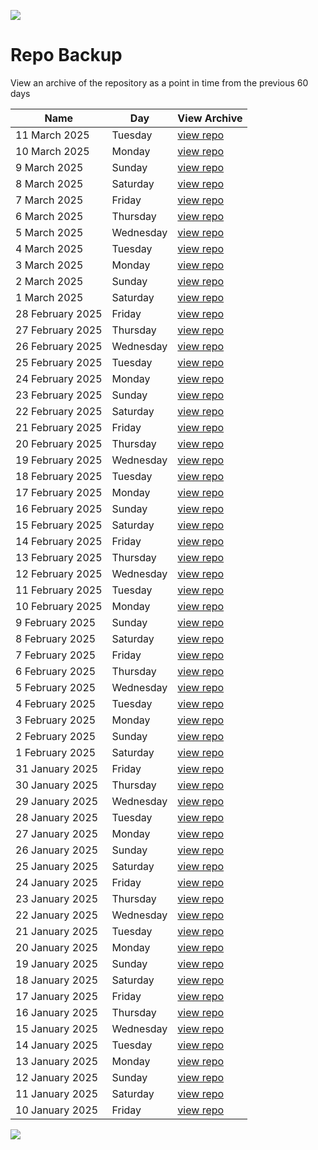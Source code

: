 ![](../../reports/img/header.jpg)

# Repo Backup

View an archive of the repository as a point in time from the previous 60 days


| Name                 | Day         |View Archive              |
| -------------------- |-------------|-------------------------|
| 11 March 2025    | Tuesday    | [view repo](https://github.com/Peter-Piek/PUBLIC-Subscription-Backup/tree/HEAD@%7B2025-3-11%7D)    |
| 10 March 2025    | Monday    | [view repo](https://github.com/Peter-Piek/PUBLIC-Subscription-Backup/tree/HEAD@%7B2025-3-10%7D)    |
| 9 March 2025    | Sunday    | [view repo](https://github.com/Peter-Piek/PUBLIC-Subscription-Backup/tree/HEAD@%7B2025-3-9%7D)    |
| 8 March 2025    | Saturday    | [view repo](https://github.com/Peter-Piek/PUBLIC-Subscription-Backup/tree/HEAD@%7B2025-3-8%7D)    |
| 7 March 2025    | Friday    | [view repo](https://github.com/Peter-Piek/PUBLIC-Subscription-Backup/tree/HEAD@%7B2025-3-7%7D)    |
| 6 March 2025    | Thursday    | [view repo](https://github.com/Peter-Piek/PUBLIC-Subscription-Backup/tree/HEAD@%7B2025-3-6%7D)    |
| 5 March 2025    | Wednesday    | [view repo](https://github.com/Peter-Piek/PUBLIC-Subscription-Backup/tree/HEAD@%7B2025-3-5%7D)    |
| 4 March 2025    | Tuesday    | [view repo](https://github.com/Peter-Piek/PUBLIC-Subscription-Backup/tree/HEAD@%7B2025-3-4%7D)    |
| 3 March 2025    | Monday    | [view repo](https://github.com/Peter-Piek/PUBLIC-Subscription-Backup/tree/HEAD@%7B2025-3-3%7D)    |
| 2 March 2025    | Sunday    | [view repo](https://github.com/Peter-Piek/PUBLIC-Subscription-Backup/tree/HEAD@%7B2025-3-2%7D)    |
| 1 March 2025    | Saturday    | [view repo](https://github.com/Peter-Piek/PUBLIC-Subscription-Backup/tree/HEAD@%7B2025-3-1%7D)    |
| 28 February 2025    | Friday    | [view repo](https://github.com/Peter-Piek/PUBLIC-Subscription-Backup/tree/HEAD@%7B2025-2-28%7D)    |
| 27 February 2025    | Thursday    | [view repo](https://github.com/Peter-Piek/PUBLIC-Subscription-Backup/tree/HEAD@%7B2025-2-27%7D)    |
| 26 February 2025    | Wednesday    | [view repo](https://github.com/Peter-Piek/PUBLIC-Subscription-Backup/tree/HEAD@%7B2025-2-26%7D)    |
| 25 February 2025    | Tuesday    | [view repo](https://github.com/Peter-Piek/PUBLIC-Subscription-Backup/tree/HEAD@%7B2025-2-25%7D)    |
| 24 February 2025    | Monday    | [view repo](https://github.com/Peter-Piek/PUBLIC-Subscription-Backup/tree/HEAD@%7B2025-2-24%7D)    |
| 23 February 2025    | Sunday    | [view repo](https://github.com/Peter-Piek/PUBLIC-Subscription-Backup/tree/HEAD@%7B2025-2-23%7D)    |
| 22 February 2025    | Saturday    | [view repo](https://github.com/Peter-Piek/PUBLIC-Subscription-Backup/tree/HEAD@%7B2025-2-22%7D)    |
| 21 February 2025    | Friday    | [view repo](https://github.com/Peter-Piek/PUBLIC-Subscription-Backup/tree/HEAD@%7B2025-2-21%7D)    |
| 20 February 2025    | Thursday    | [view repo](https://github.com/Peter-Piek/PUBLIC-Subscription-Backup/tree/HEAD@%7B2025-2-20%7D)    |
| 19 February 2025    | Wednesday    | [view repo](https://github.com/Peter-Piek/PUBLIC-Subscription-Backup/tree/HEAD@%7B2025-2-19%7D)    |
| 18 February 2025    | Tuesday    | [view repo](https://github.com/Peter-Piek/PUBLIC-Subscription-Backup/tree/HEAD@%7B2025-2-18%7D)    |
| 17 February 2025    | Monday    | [view repo](https://github.com/Peter-Piek/PUBLIC-Subscription-Backup/tree/HEAD@%7B2025-2-17%7D)    |
| 16 February 2025    | Sunday    | [view repo](https://github.com/Peter-Piek/PUBLIC-Subscription-Backup/tree/HEAD@%7B2025-2-16%7D)    |
| 15 February 2025    | Saturday    | [view repo](https://github.com/Peter-Piek/PUBLIC-Subscription-Backup/tree/HEAD@%7B2025-2-15%7D)    |
| 14 February 2025    | Friday    | [view repo](https://github.com/Peter-Piek/PUBLIC-Subscription-Backup/tree/HEAD@%7B2025-2-14%7D)    |
| 13 February 2025    | Thursday    | [view repo](https://github.com/Peter-Piek/PUBLIC-Subscription-Backup/tree/HEAD@%7B2025-2-13%7D)    |
| 12 February 2025    | Wednesday    | [view repo](https://github.com/Peter-Piek/PUBLIC-Subscription-Backup/tree/HEAD@%7B2025-2-12%7D)    |
| 11 February 2025    | Tuesday    | [view repo](https://github.com/Peter-Piek/PUBLIC-Subscription-Backup/tree/HEAD@%7B2025-2-11%7D)    |
| 10 February 2025    | Monday    | [view repo](https://github.com/Peter-Piek/PUBLIC-Subscription-Backup/tree/HEAD@%7B2025-2-10%7D)    |
| 9 February 2025    | Sunday    | [view repo](https://github.com/Peter-Piek/PUBLIC-Subscription-Backup/tree/HEAD@%7B2025-2-9%7D)    |
| 8 February 2025    | Saturday    | [view repo](https://github.com/Peter-Piek/PUBLIC-Subscription-Backup/tree/HEAD@%7B2025-2-8%7D)    |
| 7 February 2025    | Friday    | [view repo](https://github.com/Peter-Piek/PUBLIC-Subscription-Backup/tree/HEAD@%7B2025-2-7%7D)    |
| 6 February 2025    | Thursday    | [view repo](https://github.com/Peter-Piek/PUBLIC-Subscription-Backup/tree/HEAD@%7B2025-2-6%7D)    |
| 5 February 2025    | Wednesday    | [view repo](https://github.com/Peter-Piek/PUBLIC-Subscription-Backup/tree/HEAD@%7B2025-2-5%7D)    |
| 4 February 2025    | Tuesday    | [view repo](https://github.com/Peter-Piek/PUBLIC-Subscription-Backup/tree/HEAD@%7B2025-2-4%7D)    |
| 3 February 2025    | Monday    | [view repo](https://github.com/Peter-Piek/PUBLIC-Subscription-Backup/tree/HEAD@%7B2025-2-3%7D)    |
| 2 February 2025    | Sunday    | [view repo](https://github.com/Peter-Piek/PUBLIC-Subscription-Backup/tree/HEAD@%7B2025-2-2%7D)    |
| 1 February 2025    | Saturday    | [view repo](https://github.com/Peter-Piek/PUBLIC-Subscription-Backup/tree/HEAD@%7B2025-2-1%7D)    |
| 31 January 2025    | Friday    | [view repo](https://github.com/Peter-Piek/PUBLIC-Subscription-Backup/tree/HEAD@%7B2025-1-31%7D)    |
| 30 January 2025    | Thursday    | [view repo](https://github.com/Peter-Piek/PUBLIC-Subscription-Backup/tree/HEAD@%7B2025-1-30%7D)    |
| 29 January 2025    | Wednesday    | [view repo](https://github.com/Peter-Piek/PUBLIC-Subscription-Backup/tree/HEAD@%7B2025-1-29%7D)    |
| 28 January 2025    | Tuesday    | [view repo](https://github.com/Peter-Piek/PUBLIC-Subscription-Backup/tree/HEAD@%7B2025-1-28%7D)    |
| 27 January 2025    | Monday    | [view repo](https://github.com/Peter-Piek/PUBLIC-Subscription-Backup/tree/HEAD@%7B2025-1-27%7D)    |
| 26 January 2025    | Sunday    | [view repo](https://github.com/Peter-Piek/PUBLIC-Subscription-Backup/tree/HEAD@%7B2025-1-26%7D)    |
| 25 January 2025    | Saturday    | [view repo](https://github.com/Peter-Piek/PUBLIC-Subscription-Backup/tree/HEAD@%7B2025-1-25%7D)    |
| 24 January 2025    | Friday    | [view repo](https://github.com/Peter-Piek/PUBLIC-Subscription-Backup/tree/HEAD@%7B2025-1-24%7D)    |
| 23 January 2025    | Thursday    | [view repo](https://github.com/Peter-Piek/PUBLIC-Subscription-Backup/tree/HEAD@%7B2025-1-23%7D)    |
| 22 January 2025    | Wednesday    | [view repo](https://github.com/Peter-Piek/PUBLIC-Subscription-Backup/tree/HEAD@%7B2025-1-22%7D)    |
| 21 January 2025    | Tuesday    | [view repo](https://github.com/Peter-Piek/PUBLIC-Subscription-Backup/tree/HEAD@%7B2025-1-21%7D)    |
| 20 January 2025    | Monday    | [view repo](https://github.com/Peter-Piek/PUBLIC-Subscription-Backup/tree/HEAD@%7B2025-1-20%7D)    |
| 19 January 2025    | Sunday    | [view repo](https://github.com/Peter-Piek/PUBLIC-Subscription-Backup/tree/HEAD@%7B2025-1-19%7D)    |
| 18 January 2025    | Saturday    | [view repo](https://github.com/Peter-Piek/PUBLIC-Subscription-Backup/tree/HEAD@%7B2025-1-18%7D)    |
| 17 January 2025    | Friday    | [view repo](https://github.com/Peter-Piek/PUBLIC-Subscription-Backup/tree/HEAD@%7B2025-1-17%7D)    |
| 16 January 2025    | Thursday    | [view repo](https://github.com/Peter-Piek/PUBLIC-Subscription-Backup/tree/HEAD@%7B2025-1-16%7D)    |
| 15 January 2025    | Wednesday    | [view repo](https://github.com/Peter-Piek/PUBLIC-Subscription-Backup/tree/HEAD@%7B2025-1-15%7D)    |
| 14 January 2025    | Tuesday    | [view repo](https://github.com/Peter-Piek/PUBLIC-Subscription-Backup/tree/HEAD@%7B2025-1-14%7D)    |
| 13 January 2025    | Monday    | [view repo](https://github.com/Peter-Piek/PUBLIC-Subscription-Backup/tree/HEAD@%7B2025-1-13%7D)    |
| 12 January 2025    | Sunday    | [view repo](https://github.com/Peter-Piek/PUBLIC-Subscription-Backup/tree/HEAD@%7B2025-1-12%7D)    |
| 11 January 2025    | Saturday    | [view repo](https://github.com/Peter-Piek/PUBLIC-Subscription-Backup/tree/HEAD@%7B2025-1-11%7D)    |
| 10 January 2025    | Friday    | [view repo](https://github.com/Peter-Piek/PUBLIC-Subscription-Backup/tree/HEAD@%7B2025-1-10%7D)    |

![](../../reports/img/logo.jpg)
